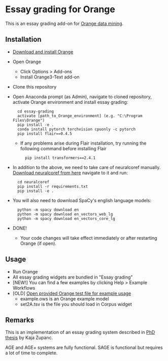# Essay grading for Orange

This is an essay grading add-on for [Orange data mining](https://orange.biolab.si/).

## Installation

- [Download and install Orange](https://orange.biolab.si/download/)

- Open Orange
    - Click Options > Add-ons
    - Install Orange3-Text add-on

- Clone this repository

- Open Anaconda prompt (as Admin), navigate to cloned repository, activate Orange environment and install essay grading:

        cd essay-grading
        activate [path_to_Orange_environment] (e.g. "C:\Program Files\Orange")
        pip install -e .
		conda install pytorch torchvision cpuonly -c pytorch
		pip install flair==0.4.5

    - If any problems arise during Flair installation, try running the following command before installing Flair

            pip install transformers==2.4.1
        

- In addition to the above, we need to take care of neuralcoref manually. 
[Download neuralcoref from here](https://github.com/huggingface/neuralcoref) navigate to it and run:

        cd neuralcoref
        pip install -r requirements.txt
        pip install -e .

- You will also need to download SpaCy's english language models:

        python -m spacy download en
        python -m spacy download en_vectors_web_lg 
        python -m spacy download en_vectors_core_lg 
        
        
- DONE!
    - Your code changes will take effect immediately or after restarting Orange (if open).

## Usage

- Run Orange
- All essay grading widgets are bundled in "Essay grading"
- [NEW!] You can find a few examples by clicking Help > Example Workflows
- [OLD] [Open provided Orange test file for example usage](https://github.com/venom1270/essay-grading-util)
     - example.ows is an Orange example model
     - set2A.tsv is the file you should load in Corpus widget


## Remarks

This is an implementation of an essay grading system described in [PhD thesis](http://eprints.fri.uni-lj.si/4133/1/63120364-KAJA_ZUPANC-Semanti%C4%8Dno_usmerjeno_avtomatsko_ocenjevanje_esejev.pdf) by Kaja Zupanc.

AGE and AGE+ systems are fully functional. SAGE is functional but requires a lot of time to complete.